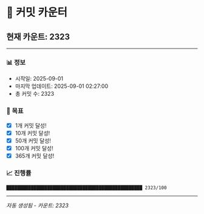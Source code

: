 # 🔢 커밋 카운터

## 현재 카운트: 2323

---

### 📊 정보
- 시작일: 2025-09-01
- 마지막 업데이트: 2025-09-01 02:27:00
- 총 커밋 수: 2323

### 🎯 목표
- [x] 1개 커밋 달성!
- [x] 10개 커밋 달성!
- [x] 50개 커밋 달성!
- [x] 100개 커밋 달성!
- [x] 365개 커밋 달성!

### 📈 진행률
```
██████████████████████████████████████████████████ 2323/100
```

---
*자동 생성됨 - 카운트: 2323*
